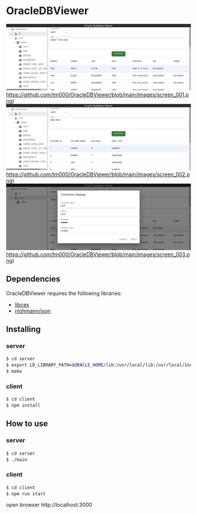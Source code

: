 # OracleDBViewer
![main screen](https://github.com/tm000/OracleDBViewer/blob/main/images/screen_001.png)https://github.com/tm000/OracleDBViewer/blob/main/images/screen_001.png)
![main screen](https://github.com/tm000/OracleDBViewer/blob/main/images/screen_002.png)https://github.com/tm000/OracleDBViewer/blob/main/images/screen_002.png)
![main screen](https://github.com/tm000/OracleDBViewer/blob/main/images/screen_003.png)https://github.com/tm000/OracleDBViewer/blob/main/images/screen_003.png)

## Dependencies
OracleDBViewer requires the following libraries:

* [libcex](https://github.com/patrickjane/libcex)
* [nlohmann/json](https://github.com/nlohmann/json)

## Installing
### server

```sh
$ cd server
$ export LD_LIBRARY_PATH=$ORACLE_HOME/lib:/usr/local/lib:/usr/local/include
$ make
```
### client
```sh
$ cd client
$ npm install
```

## How to use
### server
```sh
$ cd server
$ ./main
```
### client
```sh
$ cd client
$ npm run start
```
open browser http://localhost:3000

